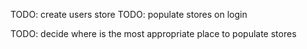 TODO: create users store
TODO: populate stores on login

TODO: decide where is the most appropriate place to populate stores
